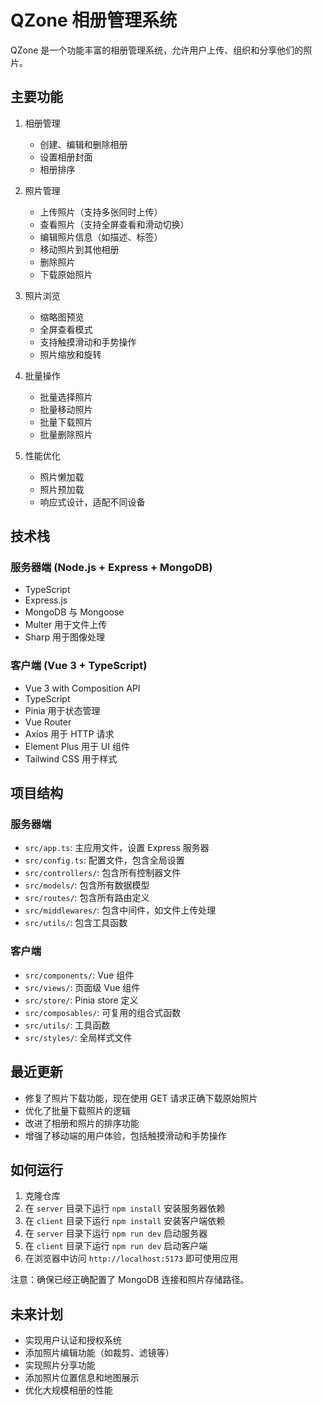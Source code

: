 # QZone 相册管理系统

QZone 是一个功能丰富的相册管理系统，允许用户上传、组织和分享他们的照片。

## 主要功能

1. 相册管理
   - 创建、编辑和删除相册
   - 设置相册封面
   - 相册排序

2. 照片管理
   - 上传照片（支持多张同时上传）
   - 查看照片（支持全屏查看和滑动切换）
   - 编辑照片信息（如描述、标签）
   - 移动照片到其他相册
   - 删除照片
   - 下载原始照片

3. 照片浏览
   - 缩略图预览
   - 全屏查看模式
   - 支持触摸滑动和手势操作
   - 照片缩放和旋转

4. 批量操作
   - 批量选择照片
   - 批量移动照片
   - 批量下载照片
   - 批量删除照片

5. 性能优化
   - 照片懒加载
   - 照片预加载
   - 响应式设计，适配不同设备

## 技术栈

### 服务器端 (Node.js + Express + MongoDB)

- TypeScript
- Express.js
- MongoDB 与 Mongoose
- Multer 用于文件上传
- Sharp 用于图像处理

### 客户端 (Vue 3 + TypeScript)

- Vue 3 with Composition API
- TypeScript
- Pinia 用于状态管理
- Vue Router
- Axios 用于 HTTP 请求
- Element Plus 用于 UI 组件
- Tailwind CSS 用于样式

## 项目结构

### 服务器端

- `src/app.ts`: 主应用文件，设置 Express 服务器
- `src/config.ts`: 配置文件，包含全局设置
- `src/controllers/`: 包含所有控制器文件
- `src/models/`: 包含所有数据模型
- `src/routes/`: 包含所有路由定义
- `src/middlewares/`: 包含中间件，如文件上传处理
- `src/utils/`: 包含工具函数

### 客户端

- `src/components/`: Vue 组件
- `src/views/`: 页面级 Vue 组件
- `src/store/`: Pinia store 定义
- `src/composables/`: 可复用的组合式函数
- `src/utils/`: 工具函数
- `src/styles/`: 全局样式文件

## 最近更新

- 修复了照片下载功能，现在使用 GET 请求正确下载原始照片
- 优化了批量下载照片的逻辑
- 改进了相册和照片的排序功能
- 增强了移动端的用户体验，包括触摸滑动和手势操作

## 如何运行

1. 克隆仓库
2. 在 `server` 目录下运行 `npm install` 安装服务器依赖
3. 在 `client` 目录下运行 `npm install` 安装客户端依赖
4. 在 `server` 目录下运行 `npm run dev` 启动服务器
5. 在 `client` 目录下运行 `npm run dev` 启动客户端
6. 在浏览器中访问 `http://localhost:5173` 即可使用应用

注意：确保已经正确配置了 MongoDB 连接和照片存储路径。

## 未来计划

- 实现用户认证和授权系统
- 添加照片编辑功能（如裁剪、滤镜等）
- 实现照片分享功能
- 添加照片位置信息和地图展示
- 优化大规模相册的性能
